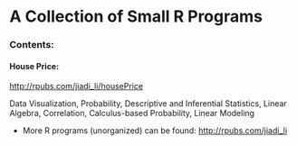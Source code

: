 # A Collection of Small R Programs

### Contents:

#### House Price:

http://rpubs.com/jiadi_li/housePrice    

Data Visualization, Probability, Descriptive and Inferential Statistics, Linear Algebra, Correlation, Calculus-based Probability, Linear Modeling



* More R programs (unorganized) can be found: http://rpubs.com/jiadi_li

